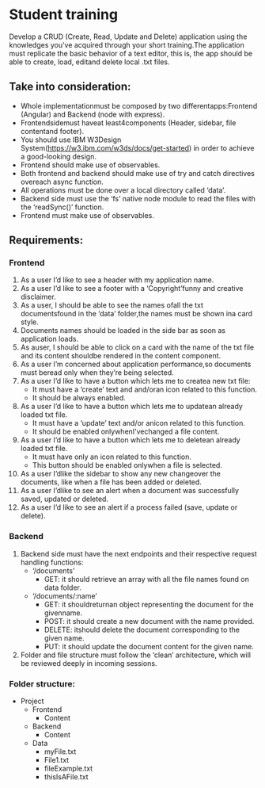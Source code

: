 # Student training
Develop a CRUD (Create, Read, Update and Delete) application using the knowledges you’ve acquired through your short training.The application must replicate the basic behavior of a text editor, this is, the app should be able to create, load, editand delete local .txt files.

## Take into consideration:
- Whole implementationmust  be  composed  by two  differentapps:Frontend  (Angular)  and Backend (node with express).
- Frontendsidemust haveat least4components (Header, sidebar, file contentand footer).
- You should use IBM W3Design System(https://w3.ibm.com/w3ds/docs/get-started) in order to achieve a good-looking design.
- Frontend should make use of observables.
- Both frontend and backend should make use of try and catch directives overeach async function.
- All operations must be done over a local directory called ‘data’.
- Backend side must use the ‘fs’ native node module to read the files with the ‘readSync()’ function.
- Frontend must make use of observables.

## Requirements:

### Frontend

1. As a user I’d like to see a header with my application name.
2. As a user I’d like to see a footer with a ‘Copyright’funny and creative disclaimer.
3. As a user, I should be able to see the names ofall the txt documentsfound in the ‘data’ folder,the names must be shown ina card style.
4. Documents names should be loaded in the side bar as soon as application loads.
5. As auser, I should be able to click on a card with the name of the txt file and its content shouldbe rendered in the content component.
6. As a user I’m concerned about application performance,so documents must beread only when they’re being selected.
7. As a user I’d like to have a button which lets me to createa new txt file:
   - It must have a ‘create’ text and and/oran icon related to this function.
   - It should be always enabled.
8. As a user I’d like to have a button which lets me to updatean already loaded txt file. 
   - It must have a ‘update’ text and/or anicon related to this function.
   - It should be enabled onlywhenI’vechanged a file content.
9. As a user I’d like to have a button which lets me to deletean already loaded txt file. 
   - It must have only an icon related to this function.
   - This button should be enabled onlywhen a file is selected.
10. As a user I’dlike the sidebar to show any new changeover the documents, like when a file has been added or deleted.
11. As a user I’dlike to see an alert when a document was successfully saved, updated or deleted.
12. As a user I’d like to see an alert if a process failed (save, update or delete).

### Backend

1. Backend side must have the next endpoints and their respective request handling functions:
    - ‘/documents’
        - GET: it should retrieve an array with all the file names found on data folder.
    - ‘/documents/:name’
        - GET: it shouldreturnan object representing the document for the givenname.
        - POST: it should create a new document with the name provided.
        - DELETE: itshould delete the document corresponding to the given name.
        - PUT: it should update the document content for the given name.
2. Folder and file structure must follow the ‘clean’ architecture, which will be reviewed deeply in incoming sessions.

### Folder structure:
- Project
    - Frontend
        - Content
    - Backend
        - Content
    - Data
        - myFile.txt
        - File1.txt
        - fileExample.txt
        - thisIsAFile.txt
